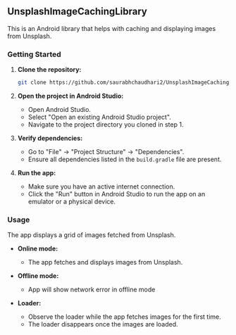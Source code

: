 ## UnsplashImageCachingLibrary

This is an Android library that helps with caching and displaying images from Unsplash.

### Getting Started

1. **Clone the repository:**

   ```bash
   git clone https://github.com/saurabhchaudhari2/UnsplashImageCachingLibrary.git
   ```

2. **Open the project in Android Studio:**

   - Open Android Studio.
   - Select "Open an existing Android Studio project".
   - Navigate to the project directory you cloned in step 1.

3. **Verify dependencies:**

   - Go to "File" -> "Project Structure" -> "Dependencies".
   - Ensure all dependencies listed in the `build.gradle` file are present.

4. **Run the app:**

   - Make sure you have an active internet connection.
   - Click the "Run" button in Android Studio to run the app on an emulator or a physical device.

### Usage

The app displays a grid of images fetched from Unsplash.

- **Online mode:**
  - The app fetches and displays images from Unsplash.

- **Offline mode:**
  - App will show network error in offline mode

- **Loader:**
  - Observe the loader while the app fetches images for the first time.
  - The loader disappears once the images are loaded.

